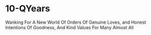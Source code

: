 # 10-QYears
Wanking For A New World Of Orders Of Genuine Loves, and Honest Intentions Of Goodness, And Kind Values For Many Almost All
